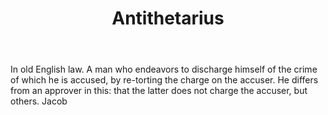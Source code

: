 ---
title: Antithetarius
letter: A
permalink: "/definitions/bld-antithetarius.html"
body: 'In old English law. A man who endeavors to discharge himself of the crime of
  which he is accused, by re-torting the charge on the accuser. He differs from an
  approver in this: that the latter does not charge the accuser, but others. Jacob'
published_at: '2018-07-07'
source: Black's Law Dictionary 2nd Ed (1910)
layout: post
---